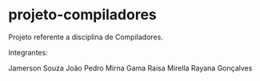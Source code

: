 # projeto-compiladores
Projeto referente a disciplina de Compiladores.

Integrantes: 

Jamerson Souza
João Pedro 
Mirna Gama
Raisa Mirella
Rayana Gonçalves 
